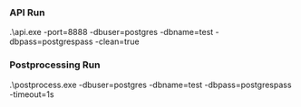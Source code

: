 ### API Run
.\api.exe -port=8888 -dbuser=postgres -dbname=test -dbpass=postgrespass -clean=true

### Postprocessing Run
.\postprocess.exe -dbuser=postgres -dbname=test -dbpass=postgrespass -timeout=1s
